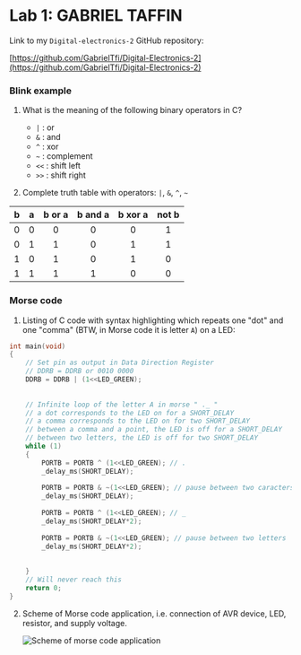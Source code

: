 
# Lab 1: GABRIEL TAFFIN

Link to my `Digital-electronics-2` GitHub repository:

   [https://github.com/GabrielTfi/Digital-Electronics-2](https://github.com/GabrielTfi/Digital-Electronics-2)


### Blink example

1. What is the meaning of the following binary operators in C?
   * `|` : or
   * `&` : and
   * `^` : xor
   * `~` : complement
   * `<<` : shift left
   * `>>` : shift right

2. Complete truth table with operators: `|`, `&`, `^`, `~`

| **b** | **a** |**b or a** | **b and a** | **b xor a** | **not b** |
| :-: | :-: | :-: | :-: | :-: | :-: |
| 0 | 0 | 0 | 0 | 0 | 1 |
| 0 | 1 | 1 | 0 | 1 | 1 |
| 1 | 0 | 1 | 0 | 1 | 0 |
| 1 | 1 | 1 | 1 | 0 | 0 |


### Morse code

1. Listing of C code with syntax highlighting which repeats one "dot" and one "comma" (BTW, in Morse code it is letter `A`) on a LED:

```c
int main(void)
{
    // Set pin as output in Data Direction Register
    // DDRB = DDRB or 0010 0000
    DDRB = DDRB | (1<<LED_GREEN);
    
    
    // Infinite loop of the letter A in morse " ._ "
    // a dot corresponds to the LED on for a SHORT_DELAY
    // a comma corresponds to the LED on for two SHORT_DELAY
    // between a comma and a point, the LED is off for a SHORT_DELAY
    // between two letters, the LED is off for two SHORT_DELAY
    while (1)
    {
        PORTB = PORTB ^ (1<<LED_GREEN); // .
        _delay_ms(SHORT_DELAY);
        
        PORTB = PORTB & ~(1<<LED_GREEN); // pause between two caracters of a letter
        _delay_ms(SHORT_DELAY);
        
        PORTB = PORTB ^ (1<<LED_GREEN); // _
        _delay_ms(SHORT_DELAY*2);
        
        PORTB = PORTB & ~(1<<LED_GREEN); // pause between two letters
        _delay_ms(SHORT_DELAY*2);
        
        
    }
    // Will never reach this
    return 0;
}
```


2. Scheme of Morse code application, i.e. connection of AVR device, LED, resistor, and supply voltage.

   ![Scheme of morse code application](https://i.postimg.cc/9FNMsR0Z/circuit.png)

